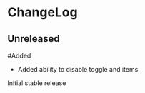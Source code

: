 ChangeLog
=========

Unreleased
-----------------
#Added
* Added ability to disable toggle and items

Initial stable release
